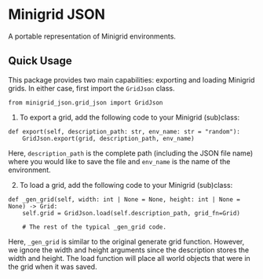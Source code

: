 # Minigrid JSON
A portable representation of Minigrid environments.

## Quick Usage

This package provides two main capabilities: exporting and loading Minigrid grids. In either case,
first import the `GridJson` class.
```
from minigrid_json.grid_json import GridJson
```

1. To export a grid, add the following code to your Minigrid (sub)class:
```
def export(self, description_path: str, env_name: str = "random"):
    GridJson.export(grid, description_path, env_name)
```

Here, `description_path` is the complete path (including the JSON file name) where 
you would like to save the file and `env_name` is the name of the environment.

2. To load a grid, add the following code to your Minigrid (sub)class:
```
def _gen_grid(self, width: int | None = None, height: int | None = None) -> Grid:
    self.grid = GridJson.load(self.description_path, grid_fn=Grid)

    # The rest of the typical _gen_grid code.
```
Here, `_gen_grid` is similar to the original generate grid function. However, we ignore
the width and height arguments since the description stores the width and height. The load
function will place all world objects that were in the grid when it was saved.
